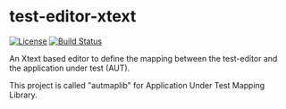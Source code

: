 test-editor-xtext
=================

[![License](http://img.shields.io/badge/license-EPL-blue.svg?style=flat)](https://www.eclipse.org/legal/epl-v10.html)
[![Build Status](https://travis-ci.org/test-editor/test-editor-xtext.svg?branch=develop)](https://travis-ci.org/test-editor/test-editor-xtext)

An Xtext based editor to define the mapping between the test-editor and the application under test (AUT).

This project is called "autmaplib" for Application Under Test Mapping Library.
